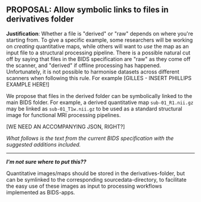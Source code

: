 ## **PROPOSAL**: Allow symbolic links to files in derivatives folder

**Justification**: Whether a file is "derived" or "raw" depends on where you're starting from.
To give a specific example, some researchers will be working on _creating_ quantitative maps, while others will want to _use_ the map as an input file to a structural processing pipeline.
There is a possible natural cut off by saying that files in the BIDS specification are "raw" as they come off the scanner, and "derived" if offline processing has happened.
Unfortunately, it is not possible to harmonise datasets across different scanners when following this rule.
For example [GILLES - INSERT PHILLIPS EXAMPLE HERE!]

We propose that files in the derived folder can be symbolically linked to the main BIDS folder.
For example, a derived quantitative map `sub-01_R1.nii.gz` may be linked as `sub-01_T1w.nii.gz` to be used as a standard structural image for functional MRI processing pipelines.

[WE NEED AN ACCOMPANYING JSON, RIGHT?]

*What follows is the text from the current BIDS specification with the suggested additions included.*

---

***I'm not sure where to put this??***

Quantitative images/maps should be stored in the derivatives-folder, but can be
symlinked to the corresponding sourcedata-directory, to facilitate the easy use
of these images as input to processing workflows implemented as BIDS-apps.